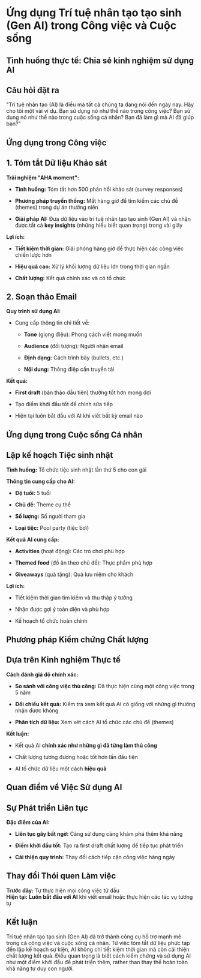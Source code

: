 # Ứng dụng Trí tuệ nhân tạo tạo sinh (Gen AI) trong Công việc và Cuộc sống

## Tình huống thực tế: Chia sẻ kinh nghiệm sử dụng AI

## Câu hỏi đặt ra

"Trí tuệ nhân tạo (AI) là điều mà tất cả chúng ta đang nói đến ngày nay. Hãy cho tôi một vài ví dụ. Bạn sử dụng nó như thế nào trong công việc? Bạn sử dụng nó như thế nào trong cuộc sống cá nhân? Bạn đã làm gì mà AI đã giúp bạn?"

## Ứng dụng trong Công việc

## 1. Tóm tắt Dữ liệu Khảo sát

**Trải nghiệm "AHA moment":**

- **Tình huống:** Tóm tắt hơn 500 phản hồi khảo sát (survey responses)
    
- **Phương pháp truyền thống:** Mất hàng giờ để tìm kiếm các chủ đề (themes) trong dự án thường niên
    
- **Giải pháp AI:** Đưa dữ liệu vào trí tuệ nhân tạo tạo sinh (Gen AI) và nhận được tất cả **key insights** (những hiểu biết quan trọng) trong vài giây
    

**Lợi ích:**

- **Tiết kiệm thời gian:** Giải phóng hàng giờ để thực hiện các công việc chiến lược hơn
    
- **Hiệu quả cao:** Xử lý khối lượng dữ liệu lớn trong thời gian ngắn
    
- **Chất lượng:** Kết quả chính xác và có tổ chức
    

## 2. Soạn thảo Email

**Quy trình sử dụng AI:**

- Cung cấp thông tin chi tiết về:
    
    - **Tone** (giọng điệu): Phong cách viết mong muốn
        
    - **Audience** (đối tượng): Người nhận email
        
    - **Định dạng:** Cách trình bày (bullets, etc.)
        
    - **Nội dung:** Thông điệp cần truyền tải
        

**Kết quả:**

- **First draft** (bản thảo đầu tiên) thường tốt hơn mong đợi
    
- Tạo điểm khởi đầu tốt để chỉnh sửa tiếp
    
- Hiện tại luôn bắt đầu với AI khi viết bất kỳ email nào
    

## Ứng dụng trong Cuộc sống Cá nhân

## Lập kế hoạch Tiệc sinh nhật

**Tình huống:** Tổ chức tiệc sinh nhật lần thứ 5 cho con gái

**Thông tin cung cấp cho AI:**

- **Độ tuổi:** 5 tuổi
    
- **Chủ đề:** Theme cụ thể
    
- **Số lượng:** Số người tham gia
    
- **Loại tiệc:** Pool party (tiệc bơi)
    

**Kết quả AI cung cấp:**

- **Activities** (hoạt động): Các trò chơi phù hợp
    
- **Themed food** (đồ ăn theo chủ đề): Thực phẩm phù hợp
    
- **Giveaways** (quà tặng): Quà lưu niệm cho khách
    

**Lợi ích:**

- Tiết kiệm thời gian tìm kiếm và thu thập ý tưởng
    
- Nhận được gợi ý toàn diện và phù hợp
    
- Kế hoạch tổ chức hoàn chỉnh
    

## Phương pháp Kiểm chứng Chất lượng

## Dựa trên Kinh nghiệm Thực tế

**Cách đánh giá độ chính xác:**

- **So sánh với công việc thủ công:** Đã thực hiện cùng một công việc trong 5 năm
    
- **Đối chiếu kết quả:** Kiểm tra xem kết quả AI có giống với những gì thường nhận được không
    
- **Phân tích dữ liệu:** Xem xét cách AI tổ chức các chủ đề (themes)
    

**Kết luận:**

- Kết quả AI **chính xác như những gì đã từng làm thủ công**
    
- Chất lượng tương đương hoặc tốt hơn lần đầu tiên
    
- AI tổ chức dữ liệu một cách **hiệu quả**
    

## Quan điểm về Việc Sử dụng AI

## Sự Phát triển Liên tục

**Đặc điểm của AI:**

- **Liên tục gây bất ngờ:** Càng sử dụng càng khám phá thêm khả năng
    
- **Điểm khởi đầu tốt:** Tạo ra first draft chất lượng để tiếp tục phát triển
    
- **Cải thiện quy trình:** Thay đổi cách tiếp cận công việc hàng ngày
    

## Thay đổi Thói quen Làm việc

**Trước đây:** Tự thực hiện mọi công việc từ đầu  
**Hiện tại:** **Luôn bắt đầu với AI** khi viết email hoặc thực hiện các tác vụ tương tự

## Kết luận

Trí tuệ nhân tạo tạo sinh (Gen AI) đã trở thành công cụ hỗ trợ mạnh mẽ trong cả công việc và cuộc sống cá nhân. Từ việc tóm tắt dữ liệu phức tạp đến lập kế hoạch sự kiện, AI không chỉ tiết kiệm thời gian mà còn cải thiện chất lượng kết quả. Điều quan trọng là biết cách kiểm chứng và sử dụng AI như một điểm khởi đầu để phát triển thêm, rather than thay thế hoàn toàn khả năng tư duy con người.